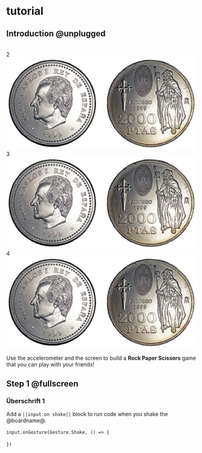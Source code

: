 # tutorial

## Introduction @unplugged

<br>2
![Relativ](./docs/static/Kopf_zahl.jpg)
<br>3
![Absolut](/docs/static/Kopf_zahl.jpg)
<br>4
![relativ](docs/static/Kopf_zahl.jpg)

Use the accelerometer and the screen to build a **Rock Paper Scissors** game that you can play with your friends!

## Step 1 @fullscreen
### Überschrift 1
Add a ``||input:on shake||`` block to run code when you shake the @boardname@.

```blocks
input.onGesture(Gesture.Shake, () => {

})
```
